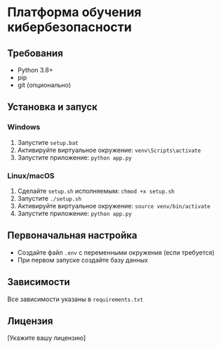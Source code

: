 # Платформа обучения кибербезопасности

## Требования
- Python 3.8+
- pip
- git (опционально)

## Установка и запуск

### Windows
1. Запустите `setup.bat`
2. Активируйте виртуальное окружение: `venv\Scripts\activate`
3. Запустите приложение: `python app.py`

### Linux/macOS
1. Сделайте `setup.sh` исполняемым: `chmod +x setup.sh`
2. Запустите `./setup.sh`
3. Активируйте виртуальное окружение: `source venv/bin/activate`
4. Запустите приложение: `python app.py`

## Первоначальная настройка
- Создайте файл `.env` с переменными окружения (если требуется)
- При первом запуске создайте базу данных

## Зависимости
Все зависимости указаны в `requirements.txt`

## Лицензия
[Укажите вашу лицензию]

